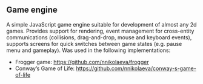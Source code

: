 ## Game engine

A simple JavaScript game engine suitable for development of almost any 2d games. Provides support for rendering, event management for cross-entity communications (collisions, drag-and-drop, mouse and keyboard events), supports screens for quick switches between game states (e.g. pause menu and gameplay). Was used in the following implementations:
* Frogger game: https://github.com/nnikolaeva/frogger
* Conway’s Game of Life: https://github.com/nnikolaeva/conway-s-game-of-life
